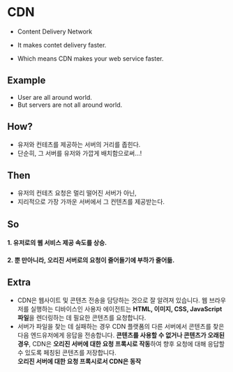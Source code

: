 

# CDN  

 * Content Delivery Network  
 
 * It makes contet delivery faster.  
 * Which means CDN makes your web service faster.  
 
 
## Example  

  * User are all around world.  
  * But servers are not all around world.  

## How?  
  * 유저와 컨테츠를 제공하는 서버의 거리를 좁힌다.  
  * 단순히, 그 서버를 유저와 가깝게 배치함으로써...!  
  

## Then  

  * 유저의 컨테츠 요청은 멀리 떨어진 서버가 아닌,  
  * 지리적으로 가장 가까운 서버에서 그 컨텐츠를 제공받는다.  
  
## So  
  #### 1. 유저로의 웹 서비스 제공 속도를 상승.  
  #### 2. 뿐 만아니라, **오리진 서버**로의 요청이 줄어들기에 부하가 줄어듦.  



## Extra  

  * CDN은 웹사이트 및 콘텐츠 전송을 담당하는 것으로 잘 알려져 있습니다. 웹 브라우저를 실행하는 디바이스인 사용자 에이전트는 **HTML, 이미지, CSS, JavaScript 파일**을 렌더링하는 데 필요한 콘텐츠를 요청합니다.  
  * 서버가 파일을 찾는 데 실패하는 경우 CDN 플랫폼의 다른 서버에서 콘텐츠를 찾은 다음 엔드유저에게 응답을 전송합니다. **콘텐츠를 사용할 수 없거나 콘텐츠가 오래된 경우**, CDN은 **오리진 서버에 대한 요청 프록시로 작동**하여 향후 요청에 대해 응답할 수 있도록 페칭된 콘텐츠를 저장합니다.  
  **오리진 서버에 대한 요청 프록시로서 CDN은 동작**  
  
  
  

